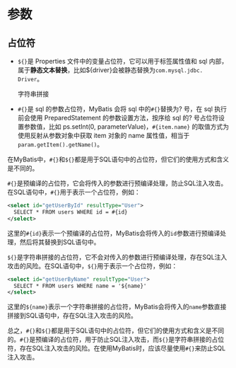# 参数



## 占位符

- `${}`是 Properties 文件中的变量占位符，它可以用于标签属性值和 sql 内部，属于**静态文本替换**，比如${driver}会被静态替换为`com.mysql.jdbc. Driver`。

  字符串拼接

- `#{}`是 sql 的参数占位符，MyBatis 会将 sql 中的`#{}`替换为? 号，在 sql 执行前会使用 PreparedStatement 的参数设置方法，按序给 sql 的? 号占位符设置参数值，比如 ps.setInt(0, parameterValue)，`#{item.name}` 的取值方式为使用反射从参数对象中获取 item 对象的 name 属性值，相当于 `param.getItem().getName()`。

在MyBatis中，`#{}`和`${}`都是用于SQL语句中的占位符，但它们的使用方式和含义是不同的。

`#{}`是预编译的占位符，它会将传入的参数进行预编译处理，防止SQL注入攻击。在SQL语句中，`#{}`用于表示一个占位符，例如：

```xml
<select id="getUserById" resultType="User">
  SELECT * FROM users WHERE id = #{id}
</select>
```

这里的`#{id}`表示一个预编译的占位符，MyBatis会将传入的`id`参数进行预编译处理，然后将其替换到SQL语句中。

`${}`是字符串拼接的占位符，它不会对传入的参数进行预编译处理，存在SQL注入攻击的风险。在SQL语句中，`${}`用于表示一个占位符，例如：

```xml
<select id="getUserByName" resultType="User">
  SELECT * FROM users WHERE name = '${name}'
</select>
```

这里的`${name}`表示一个字符串拼接的占位符，MyBatis会将传入的`name`参数直接拼接到SQL语句中，存在SQL注入攻击的风险。

总之，`#{}`和`${}`都是用于SQL语句中的占位符，但它们的使用方式和含义是不同的。`#{}`是预编译的占位符，用于防止SQL注入攻击，而`${}`是字符串拼接的占位符，存在SQL注入攻击的风险。在使用MyBatis时，应该尽量使用`#{}`来防止SQL注入攻击。
